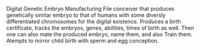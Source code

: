 Digital Genetic Embryo Manufacturing File conceiver that produces genetically similar embryo to that of humans with some diversly differentiated chromosomes for the digital existence. Produces a birth certificate, tracks the embryos, genes, abilities, times of birth as well. Then one can also mate the produced embryo, name them, and also Train them. Atempts to mirror child birth with sperm and egg conception. 
